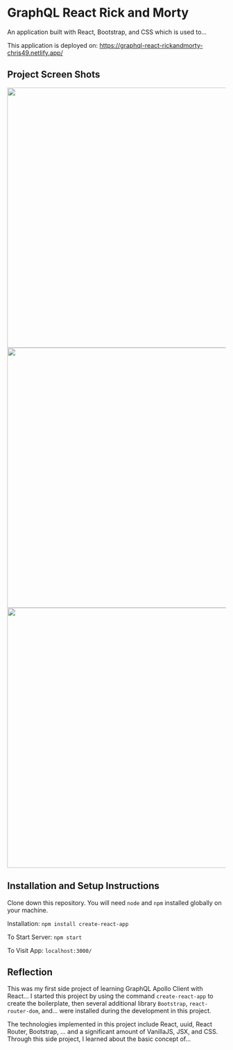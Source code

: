 # GraphQL React Rick and Morty

An application built with React, Bootstrap, and CSS which is used to...

This application is deployed on: https://graphql-react-rickandmorty-chris49.netlify.app/

## Project Screen Shots

<img src="https://github.com/chrisnumber49/GraphQL-React-RickandMorty/blob/master/screen%20shot/demo1.png" width="600" >
<img src="https://github.com/chrisnumber49/GraphQL-React-RickandMorty/blob/master/screen%20shot/demo2.png" width="600" >
<img src="https://github.com/chrisnumber49/GraphQL-React-RickandMorty/blob/master/screen%20shot/demo3.png" width="600" >

## Installation and Setup Instructions

Clone down this repository. You will need `node` and `npm` installed globally on your machine.

Installation: `npm install create-react-app`

To Start Server: `npm start`

To Visit App: `localhost:3000/`

## Reflection

This was my first side project of learning GraphQL Apollo Client with React... I started this project by using the command `create-react-app` to create the boilerplate, then several additional library `Bootstrap`, `react-router-dom`, and... were installed during the development in this project.

The technologies implemented in this project include React, uuid, React Router, Bootstrap, ... and a significant amount of VanillaJS, JSX, and CSS. Through this side project, I learned about the basic concept of...
